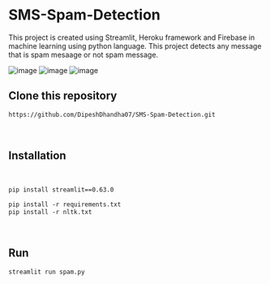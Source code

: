 # SMS-Spam-Detection
This project is created using Streamlit, Heroku framework and Firebase in machine learning using python language. This project detects any message that is spam mesaage or not spam message.
<br>

![image](https://github.com/DipeshDhandha07/SMS-Spam-Detection/assets/55910147/a6e6ab09-953f-45fa-8962-fe49a6af3dc8)
![image](https://github.com/DipeshDhandha07/SMS-Spam-Detection/assets/55910147/1235b96a-b142-42a8-955f-71463043bd48)
![image](https://github.com/DipeshDhandha07/SMS-Spam-Detection/assets/55910147/1a797b9e-9285-4517-8121-bc0e023e606c)

## Clone this repository
```html
https://github.com/DipeshDhandha07/SMS-Spam-Detection.git
```
<br>

## Installation
<br>

```html
pip install streamlit==0.63.0
```
```html
pip install -r requirements.txt
pip install -r nltk.txt
```
<br>

## Run

```html
streamlit run spam.py
```
<br>


